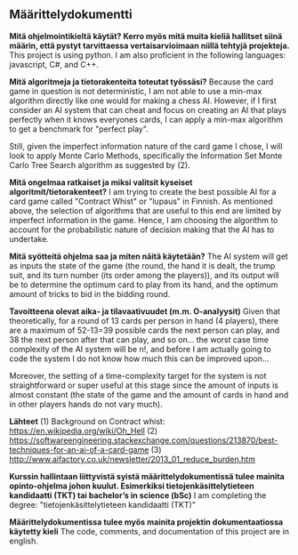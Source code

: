 ## Määrittelydokumentti

**Mitä ohjelmointikieltä käytät? Kerro myös mitä muita kieliä hallitset siinä määrin, että pystyt tarvittaessa vertaisarvioimaan niillä tehtyjä projekteja.**
This project is using python. I am also proficient in the following languages: javascript, C#, and C++.

**Mitä algoritmeja ja tietorakenteita toteutat työssäsi?**
Because the card game in question is not deterministic, I am not able to use a min-max algorithm directly like one would for making a chess AI. However, if I first consider an AI system that can cheat and focus on creating an AI that plays perfectly when it knows everyones cards, I can apply a min-max algorithm to get a benchmark for "perfect play".

Still, given the imperfect information nature of the card game I chose, I will look to apply Monte Carlo Methods, specifically the Information Set Monte Carlo Tree Search algorithm as suggested by (2).

**Mitä ongelmaa ratkaiset ja miksi valitsit kyseiset algoritmit/tietorakenteet?**
I am trying to create the best possible AI for a card game called "Contract Whist" or "lupaus" in Finnish. As mentioned above, the selection of algorithms that are useful to this end are limited by imperfect information in the game. Hence, I am choosing the algorithm to account for the probabilistic nature of decision making that the AI has to undertake.

**Mitä syötteitä ohjelma saa ja miten näitä käytetään?**
The AI system will get as inputs the state of the game (the round, the hand it is dealt, the trump suit, and its turn number (its order among the players)), and its output will be to determine the optimum card to play from its hand, and the optimum amount of tricks to bid in the bidding round. 

**Tavoitteena olevat aika- ja tilavaativuudet (m.m. O-analyysit)**
Given that theoretically, for a round of 13 cards per person in hand (4 players), there are a maximum of 52-13=39 possible cards the next person can play, and 38 the next person after that can play, and so on... the worst case time complexity of the AI system will be n!, and before I am actually going to code the system I do not know how much this can be improved upon...

Moreover, the setting of a time-complexity target for the system is not straightforward or super useful at this stage since the amount of inputs is almost constant (the state of the game and the amount of cards in hand and in other players hands do not vary much).

**Lähteet**
(1) Background on Contract whist: https://en.wikipedia.org/wiki/Oh_Hell
(2) https://softwareengineering.stackexchange.com/questions/213870/best-techniques-for-an-ai-of-a-card-game
(3) http://www.aifactory.co.uk/newsletter/2013_01_reduce_burden.htm

**Kurssin hallintaan liittyvistä syistä määrittelydokumentissä tulee mainita opinto-ohjelma johon kuulut. Esimerkiksi tietojenkäsittelytieteen kandidaatti (TKT) tai bachelor’s in science (bSc)**
I am completing the degree: "tietojenkäsittelytieteen kandidaatti (TKT)"

**Määrittelydokumentissa tulee myös mainita projektin dokumentaatiossa käytetty kieli**
The code, comments, and documentation of this project are in english.